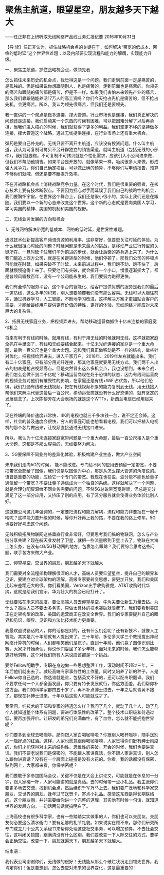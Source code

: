 # 聚焦主航道，眼望星空，朋友越多天下越大

——任正非在上研听取无线网络产品线业务汇报纪要 2016年10月31日

【导 读】任正非认为，抓住战略机会点的关键在于，如何解决“带宽的低成本、网络的低时延”这个世界性难题；以及内部要实现流程和能力的解耦，实现能力升级。

一、聚焦主航道，抓住战略机会点，做领先者

怎么抓住未来历史的机会点，我觉得这是一个问题。我们走到前面一定是痛苦的，是孤独的。但是如果说你想跟随别人，也是痛苦的，走到前面也是痛苦的。你领先的痛苦和跟随的痛苦都是痛苦，但是不一样。如果我们害怕未来领先产业的痛苦，那么我们靠跟随能养活17万人的高工资吗？你们今天抢占先机是痛苦的，但不抢占先机，会更痛苦。所以，我认为领先很痛苦，但我们还是要领先。

我一直讲的一个观点是做多连接，撑大管道。行业市场也是连接，我们真正解决的问题还是连接。我们启动某一个东西的时候有困难，可以把困难分解了以后再承担，当我们进入核心的时候，我们就获得了更多的利益。我们坚定不移的坚持做多连接，撑大管道这个战略，通过无线提供连接，在行业市场上还有重大机会。

弹药是要自己补充的。无线只要不离开主航道，应该没有投资问题。什么叫主航道，我认为可复制可拷贝不另开辟独立的销售渠道，就叫主航道（包括无线的小部件），我们就要做。不可复制不可拷贝就是个性化需求，应该引入小公司进来做，但我们不帮助他销售。如果平台是开放的，就像苹果一样，吸纳很多人来做，形成强大竞争力。你们自己确定项目，可以做正确的预算，不够你们写申请报告，预算不够你们就喊，但还是要不断提升效率。

不在非战略机会点上消耗战略竞争力量。在这个时代，我们是很重要的强者，在核心技术上要有技术断裂点。不要因为担心对手而延误了我们自己的战略性的机会，我们要胸怀宇宙。在世界这个舞台上，我们还是很小很小的，实际上我们还是在跟随。我们要以一个新的心态来改变这个世界。这个新的心态就是要向美国人学习，学习美国的精神、美国的机制和美国的视野。

二、无线业务发展的方向和机会

1、无线网络解决带宽的低成本、网络的低时延，是世界性难题。

通过技术创新提高客户频谱资源的利用率，这非常好，但要更关注时延的体验。为什么我很担心时延的问题？时延问题是未来最大的挑战，是移动产业进行转型的关键所在。一旦时延卡住我们华为前进的步伐，就会让后面的追兵追上来了。为什么我们能追上西方公司，就是在关键转型的时候，他们停顿了。那我们公司的停顿点可能就在时延，如果突破不了时延，未来前进过程中，我们跑不动、跑不快了，后面就慢慢追得上来了。只要他们有突破，就会撕开一个小口，慢慢逐渐撕大了。都是各领风骚数百年，没有一个公司能永生的，我们要努力跑得更快。

我们有全球的服务平台，这个平台的智能化、给客户提供优质的服务是我们的最后一道防线，这么多年的积累，别人想要颠覆我们没有那么容易。无线可以大胆往前冲，通过机器学习，人工智能，不断地学习改进，这样解决方案才更加贴合客户的需要，才能给最终用户提供更有价值的特性，更好的体验，无线网络才能应对未来巨大的复杂性。

2、拓展无线家庭业务，把视频弄进去，帮助移动运营商抓住十亿未连接的家庭宽带机会

将来有利于有线的时候，就用有线，有利于用无线的时候就用无线，这样就把家庭全抓在手里面了，有线和无线要结合起来。十亿未光纤连接的家庭是一个重大命题，最后一百公尺也是个重大命题。这和我们真正做移动是不一样的结构，做些针对优化，把视频给弄进去，进入千家万户，2018年、2019年左右就能出来。我们有二十亿家庭，只有部分用光纤连接，那其他家庭就要用无线方式。我们两千人出去的初衷是抢占视频高点。但是突然冒出这么多机会点，我也没想到。未来会战，我们怎么会做不到二千亿呢？移动运营商现在处于恐惧的状态，因为有线网运营商的视频业务对他们有摧毁性的影响，在家庭还是有线+WiFi占优势，所以他们恐惧。我们打通有线和无线视频，把在有线视频积累的能力复制到无线，用无线接入帮他们来解决代替这最后一百公尺，移动运营商就没有什么好恐惧的，就有坚定的发展信念了。上次陈黎芳在大会表扬的就是这个WTTx，新西兰电信已经用起来了。

现在终端的降价速度非常快，4K的电视也就三千多块钱一台，说不定还会降。这样，社会的普及速度会很快，穷人的家庭可能也想看看电视。我们可以把植入电视机的那个芯片做出来，让视频直接通过无线接口进来。

所以，我认为十亿未连接家庭宽带问题是一个重大命题，最后一百公尺接入是个重大命题，这都是不那么容易的，无线要努力解决。

3、5G要保障不同业务的差异化体验，积极构建产业生态，做大产业空间

未来我们走向5G的时候， 能不能改进。专门给不同的应用去预留一定带宽，不要把带宽全部给了图像，我们说是以图像为中心，那是从怎么撑大管道的角度说的。语音是重要的功能，应给它一个专门的带宽。我现在也在说，波分能不能也给量子通信留一个带宽？不要让量子通信成为一个独自的系统。这样就解决了一个问题，就是合理分配资源给不同业务需要的问题。不然5G总说带宽宽得很，但总是充分满足了这一部分应用，又挤压了别的应用，有了区分服务就会使得业务体验比别人好。

这就像公司这几年强调的，一定要把流程和能力解耦，流程和能力非要捆在一起干啥呢？这样能力要升级的时候，等你升好再上我的路，不要在我的路上修车。5G也要好好考虑这个问题。

无线积极拓展物联网这些垂直行业非常好，但要思考我们搞的物联网，怎么与产业链分享共建？现在航天业发射了卫星，就把一些流量吸到卫星上去了。物联在大海上怎么办，在没有4G/5G移动网的地方，包裹怎么跟踪？我们要综合思考这些问题，联手各方来做大产业。

三、仰望星空，交世界的朋友，朋友越多天下就越大

我们需要对全流程架构理解很深的人才，高端人员要仰望星空，提升自己的眼界和见识，要建立对全球架构的理解。高级专家要转变思想，要更加开放，我们和美国比起来差距还大的很。你们看美国，Verizon出手收购雅虎，AT&T收购时代华纳，这就是给我们宣示，华为壮大的机会已经打开了。

无线要站在未来的高度，要让高端人员去仰望星空，牛角尖要让新生力量去钻。为什么？高端人员不要太多务实，只做太具体的技术突破就浪费了。我们要看到美国正在走架构型的改革，美国的运营商正在改变全世界。我们的专家要提升自己的眼界和见识，眼界、见识和方法比技术能力更重要。

我最欢迎说错话的人，你的话都是对的，还有什么机会呢？还有新技术，就像人工智能，其实是六十年前就有人提出来了。三十年前，多伦多大学三个教授提出神经网络计算机的时候，人们都嘲笑他们是疯子。直到十年前，他们赢了图像识别比赛，大家才开始承认，你说他们委屈了多少年呀。面对未来的时候，我们怎么能够更好地洞察，这个对我们所有人来说应该都是一个挑战。

要给Fellow配助手，专职在身边做一些思想整理工作，滚动时间不超过三年，三年后他们就出去了。减轻高端专家事务性的工作量，同时又培养了新的种子。人是Fellow你自己选的，你选谁就是谁，包括英文不好的，还可以配专职翻译。我们不要求任何一个人都全面发展，你只要有特长发展就行，你这方面差，我们帮你补这方面。我们的科学家都四五十岁了，再不补点博士进去，十年之后就青黄不接了。那现在补博士进来，十年以后这些人可能就成才了。

我常问，纯技术的干部和专家的待遇怎么样？我问了几个，就动了几个人，动了几个人就知道整个体系有问题，要进行体系性的改革了。整个技术口职级和待遇过低，要再加强评价。让研发的弟兄们充满血性，有了血性，怎么就不能拥抱世界呢？

你们要多到全球去喝咖啡。那你跟人家白喝咖啡啦？你跟别人喝杯咖啡，随手送别人一瓶好点的红酒。这样，人家也愿意跟你喝咖啡嘛，人家觉得你们挺有绅士风度的，你们才能获得对未来的结构性、思维性的突破。开会的时候，我们也要讲真话。我们不要老说我们是保密的，不能跟人家讲真话，你不跟人家讲真话，别人怎么跟你讲真话？没有在一个层面上碰撞是没有火花的。你看，我的话都没有保密，贴到网上，大家都来看，你保啥密呢？

我们要敢于多参加国际会议，关键不仅是在大会上讲论文，可能就是在休息的十分钟，跟人家碰一杯，人家可能讲的就是真话。去的时候带一点小礼品。我主张你们要更多地去交流，找到机会点，然后组织千军万马上去。我们要广泛地和科学家交朋友，交世界的朋友。逢年过节送贺卡，寄点小礼品。感情这东西是得长期联络的。这个朋友圈，并非需要给你讲一个完整的道理，其实他有时候一句话，就知道世界的发展方向，一句话两句话就搞明白了。

上海高校也有很多科学家，也有一些踏踏实实做事的人，你们也可以交朋友。交朋友何必要这么清水衙门？要有足够的礼节礼貌。如果说实在顾不来，那你们研究所专门成立几个公共关系秘书来帮你处理这些社交事务，可以增加预算。不去社会交往，这叫闭关锁国，跟满清没有什么区别。我们要改变一下人际交往的方式，要学会正确交往。改变一下，朋友就遍天下，朋友越多天下就越大。

结束语：

我代表公司谢谢你们，无线做的很好！无线能从那么个破烂状况走到领先世界，我肯定你们！但是要想到，怎么去应对未来的世界变化，这是最重要的！

